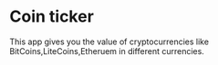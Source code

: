 # Coin ticker

This app gives you the value of cryptocurrencies like BitCoins,LiteCoins,Etheruem in different
currencies. 

